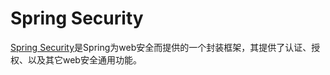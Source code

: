# Spring Security

[Spring Security](https://docs.spring.io/spring-security/reference/index.html)是Spring为web安全而提供的一个封装框架，其提供了认证、授权、以及其它web安全通用功能。


